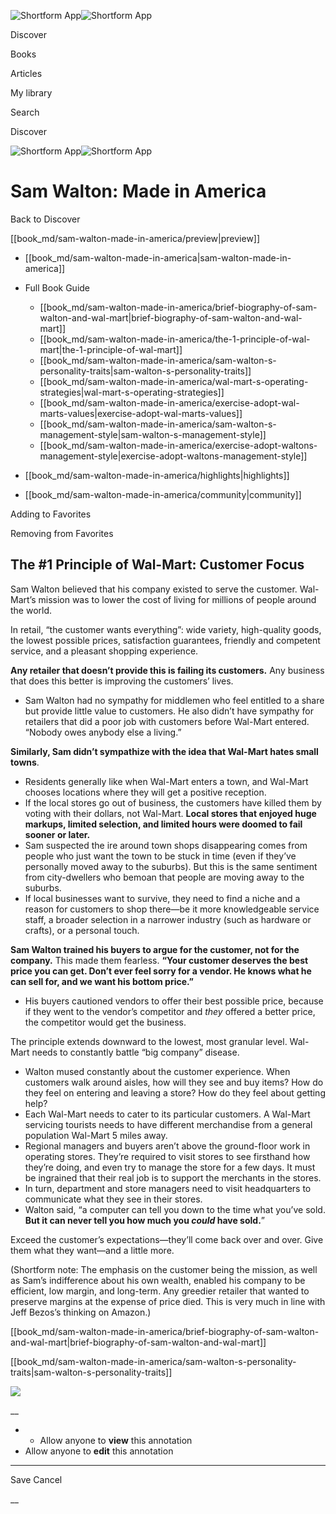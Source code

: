 ![Shortform App](/img/logo.36a2399e.svg)![Shortform App](/img/logo-dark.70c1b072.svg)

Discover

Books

Articles

My library

Search

Discover

![Shortform App](/img/logo.36a2399e.svg)![Shortform App](/img/logo-dark.70c1b072.svg)

# Sam Walton: Made in America

Back to Discover

[[book_md/sam-walton-made-in-america/preview|preview]]

  * [[book_md/sam-walton-made-in-america|sam-walton-made-in-america]]
  * Full Book Guide

    * [[book_md/sam-walton-made-in-america/brief-biography-of-sam-walton-and-wal-mart|brief-biography-of-sam-walton-and-wal-mart]]
    * [[book_md/sam-walton-made-in-america/the-1-principle-of-wal-mart|the-1-principle-of-wal-mart]]
    * [[book_md/sam-walton-made-in-america/sam-walton-s-personality-traits|sam-walton-s-personality-traits]]
    * [[book_md/sam-walton-made-in-america/wal-mart-s-operating-strategies|wal-mart-s-operating-strategies]]
    * [[book_md/sam-walton-made-in-america/exercise-adopt-wal-marts-values|exercise-adopt-wal-marts-values]]
    * [[book_md/sam-walton-made-in-america/sam-walton-s-management-style|sam-walton-s-management-style]]
    * [[book_md/sam-walton-made-in-america/exercise-adopt-waltons-management-style|exercise-adopt-waltons-management-style]]
  * [[book_md/sam-walton-made-in-america/highlights|highlights]]
  * [[book_md/sam-walton-made-in-america/community|community]]



Adding to Favorites 

Removing from Favorites 

## The #1 Principle of Wal-Mart: Customer Focus

Sam Walton believed that his company existed to serve the customer. Wal-Mart’s mission was to lower the cost of living for millions of people around the world.

In retail, “the customer wants everything”: wide variety, high-quality goods, the lowest possible prices, satisfaction guarantees, friendly and competent service, and a pleasant shopping experience.

**Any retailer that doesn’t provide this is failing its customers.** Any business that does this better is improving the customers’ lives.

  * Sam Walton had no sympathy for middlemen who feel entitled to a share but provide little value to customers. He also didn’t have sympathy for retailers that did a poor job with customers before Wal-Mart entered. “Nobody owes anybody else a living.”



**Similarly, Sam didn’t sympathize with the idea that Wal-Mart hates small towns**.

  * Residents generally like when Wal-Mart enters a town, and Wal-Mart chooses locations where they will get a positive reception. 
  * If the local stores go out of business, the customers have killed them by voting with their dollars, not Wal-Mart. **Local stores that enjoyed huge markups, limited selection, and limited hours were doomed to fail sooner or later.**
  * Sam suspected the ire around town shops disappearing comes from people who just want the town to be stuck in time (even if they’ve personally moved away to the suburbs). But this is the same sentiment from city-dwellers who bemoan that people are moving away to the suburbs.
  * If local businesses want to survive, they need to find a niche and a reason for customers to shop there—be it more knowledgeable service staff, a broader selection in a narrower industry (such as hardware or crafts), or a personal touch.



**Sam Walton trained his buyers to argue for the customer, not for the company.** This made them fearless. **“Your customer deserves the best price you can get. Don’t ever feel sorry for a vendor. He knows what he can sell for, and we want his bottom price.”**

  * His buyers cautioned vendors to offer their best possible price, because if they went to the vendor’s competitor and _they_ offered a better price, the competitor would get the business.



The principle extends downward to the lowest, most granular level. Wal-Mart needs to constantly battle “big company” disease.

  * Walton mused constantly about the customer experience. When customers walk around aisles, how will they see and buy items? How do they feel on entering and leaving a store? How do they feel about getting help?
  * Each Wal-Mart needs to cater to its particular customers. A Wal-Mart servicing tourists needs to have different merchandise from a general population Wal-Mart 5 miles away.
  * Regional managers and buyers aren’t above the ground-floor work in operating stores. They’re required to visit stores to see firsthand how they’re doing, and even try to manage the store for a few days. It must be ingrained that their real job is to support the merchants in the stores.
  * In turn, department and store managers need to visit headquarters to communicate what they see in their stores.
  * Walton said, “a computer can tell you down to the time what you’ve sold. **But it can never tell you how much you _could_ have sold.**”



Exceed the customer’s expectations—they’ll come back over and over. Give them what they want—and a little more.

(Shortform note: The emphasis on the customer being the mission, as well as Sam’s indifference about his own wealth, enabled his company to be efficient, low margin, and long-term. Any greedier retailer that wanted to preserve margins at the expense of price died. This is very much in line with Jeff Bezos’s thinking on Amazon.)

[[book_md/sam-walton-made-in-america/brief-biography-of-sam-walton-and-wal-mart|brief-biography-of-sam-walton-and-wal-mart]]

[[book_md/sam-walton-made-in-america/sam-walton-s-personality-traits|sam-walton-s-personality-traits]]

![](https://bat.bing.com/action/0?ti=56018282&Ver=2&mid=2025e668-b0cb-4b35-b832-85ac5bb5b821&sid=f30c5e70639211ee87d33f0876d93783&vid=f30c9700639211eeb3a75d830392c94f&vids=0&msclkid=N&pi=0&lg=en-US&sw=800&sh=600&sc=24&nwd=1&tl=Shortform%20%7C%20Book&p=https%3A%2F%2Fwww.shortform.com%2Fapp%2Fbook%2Fsam-walton-made-in-america%2Fthe-1-principle-of-wal-mart&r=&lt=413&evt=pageLoad&sv=1&rn=243742)

__

  *   * Allow anyone to **view** this annotation
  * Allow anyone to **edit** this annotation



* * *

Save Cancel

__



